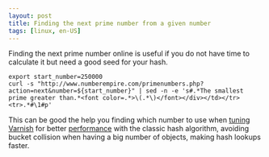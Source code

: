 ```yaml
---
layout: post
title: Finding the next prime number from a given number
tags: [linux, en-US]
---
```

Finding the next prime number online is useful if you do not have time to
calculate it but need a good seed for your hash.

    export start_number=250000
    curl -s "http://www.numberempire.com/primenumbers.php?action=next&number=${start_number}" | sed -n -e 's#.*The smallest prime greater than.*<font color=.*>\(.*\)</font></div></td></tr><tr>.*#\1#p'

This can be good the help you finding which number to use when
[tuning](http://varnish.projects.linpro.no/wiki/Performance)
[Varnish](http://varnish.projects.linpro.no) for better
[performance](http://varnish.projects.linpro.no/wiki/Performance) with the
classic hash algorithm, avoiding bucket collision when having a big number of
objects, making hash lookups faster.
